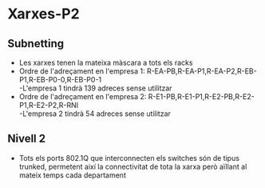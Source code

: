 # Xarxes-P2
## Subnetting
- Les xarxes tenen la mateixa màscara a tots els racks  
- Ordre de l'adreçament en l'empresa 1: R-EA-PB,R-EA-P1,R-EA-P2,R-EB-P1,R-EB-P0-0,R-EB-P0-1  
  -L'empresa 1 tindrà 139 adreces sense utilitzar
- Ordre de l'adreçament en l'empresa 2: R-E1-PB,R-E1-P1,R-E2-PB,R-E2-P1,R-E2-P2,R-RNI  
  -L'empresa 2 tindrà 54 adreces sense utilitzar
## Nivell 2
- Tots els ports 802.1Q que interconnecten els switches són de tipus trunked, permetent així la connectivitat de tota la xarxa però aïllant al mateix temps cada departament
